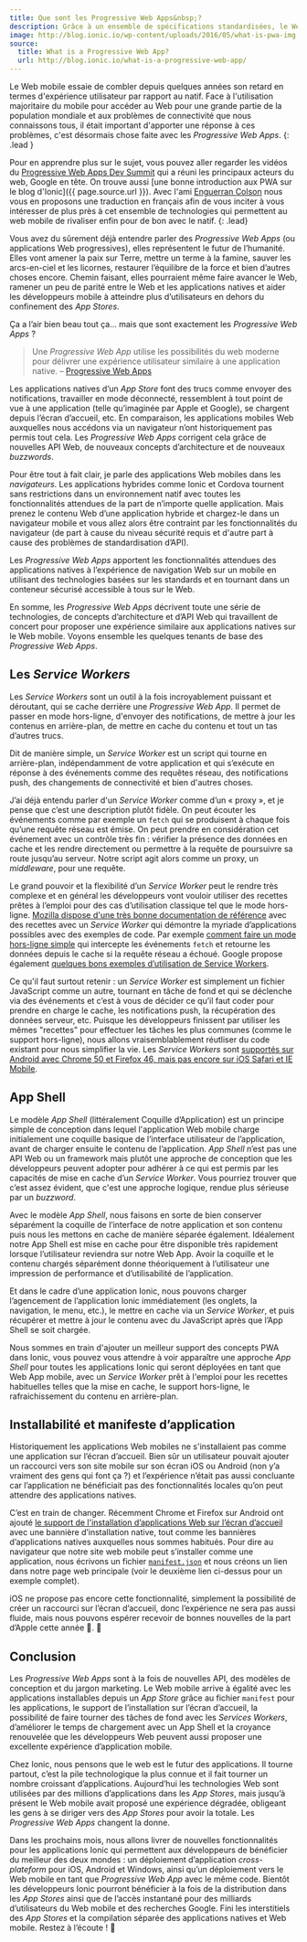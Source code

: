 ```yaml
---
title: Que sont les Progressive Web Apps&nbsp;?
description: Grâce à un ensemble de spécifications standardisées, le Web mobile peut enfin rivaliser pour de bon avec le Web natif.
image: http://blog.ionic.io/wp-content/uploads/2016/05/what-is-pwa-img.png
source:
  title: What is a Progressive Web App?
  url: http://blog.ionic.io/what-is-a-progressive-web-app/
---
```


Le Web mobile essaie de combler depuis quelques années son retard en termes d'expérience utilisateur par rapport au natif. Face à l'utilisation majoritaire du mobile pour accéder au Web pour une grande partie de la population mondiale et aux problèmes de connectivité que nous connaissons tous, il était important d'apporter une réponse à ces problèmes, c'est désormais chose faite avec les _Progressive Web Apps_.
{: .lead }

Pour en apprendre plus sur le sujet, vous pouvez aller regarder les vidéos du [Progressive Web Apps Dev Summit](https://events.withgoogle.com/progressive-web-app-dev-summit/) qui a réuni les principaux acteurs du web, Google en tête. On trouve aussi [une bonne introduction aux PWA sur le blog d'Ionic]({{ page.source.url }}). Avec l'ami [Enguerran Colson](https://blog.ticabri.com/2016/06/28/le-web-progresse-grace-aux-progressive-web-apps/) nous vous en proposons une traduction en français afin de vous inciter à vous intéresser de plus près à cet ensemble de technologies qui permettent au web mobile de rivaliser enfin pour de bon avec le natif.
{: .lead}

Vous avez du sûrement déjà entendre parler des _Progressive Web Apps_ (ou applications Web progressives), elles représentent le futur de l’humanité. Elles vont amener la paix sur Terre, mettre un terme à la famine, sauver les arcs-en-ciel et les licornes, restaurer l’équilibre de la force et bien d’autres choses encore. Chemin faisant, elles pourraient même faire avancer le Web, ramener un peu de parité entre le Web et les applications natives et aider les développeurs mobile à atteindre plus d’utilisateurs en dehors du confinement des _App Stores_.

Ça a l’air bien beau tout ça… mais que sont exactement les _Progressive Web Apps_ ?

> Une _Progressive Web App_ utilise les possibilités du web moderne pour délivrer une expérience utilisateur similaire à une application native. – [Progressive Web Apps](https://developers.google.com/web/progressive-web-apps)

Les applications natives d’un _App Store_ font des trucs comme envoyer des notifications, travailler en mode déconnecté, ressemblent à tout point de vue à une application (telle qu’imaginée par Apple et Google), se chargent depuis l’écran d’accueil, etc. En comparaison, les applications mobiles Web auxquelles nous accédons via un navigateur n’ont historiquement pas permis tout cela. Les _Progressive Web Apps_ corrigent cela grâce de nouvelles API Web, de nouveaux concepts d’architecture et de nouveaux _buzzwords_.

Pour être tout à fait clair, je parle des applications Web mobiles dans les _navigateurs_. Les applications hybrides comme Ionic et Cordova tournent sans restrictions dans un environnement natif avec toutes les fonctionnalités attendues de la part de n’importe quelle application. Mais prenez le contenu Web d’une application hybride et chargez-le dans un navigateur mobile et vous allez alors être contraint par les fonctionnalités du navigateur (de part à cause du niveau sécurité requis et d'autre part à cause des problèmes de standardisation d’API).

Les _Progressive Web Apps_ apportent les fonctionnalités attendues des applications natives à l’expérience de navigation Web sur un mobile en utilisant des technologies basées sur les standards et en tournant dans un conteneur sécurisé accessible à tous sur le Web.

En somme, les _Progressive Web Apps_ décrivent toute une série de technologies, de concepts d’architecture et d’API Web qui travaillent de concert pour proposer une expérience similaire aux applications natives sur le Web mobile.
Voyons ensemble les quelques tenants de base des _Progressive Web Apps_.

## Les _Service Workers_

Les _Service Workers_ sont un outil à la fois incroyablement puissant et déroutant, qui se cache derrière une _Progressive Web App_. Il permet de passer en mode hors-ligne, d'envoyer des notifications, de mettre à jour les contenus en arrière-plan, de mettre en cache du contenu et tout un tas d’autres trucs.

Dit de manière simple, un _Service Worker_ est un script qui tourne en arrière-plan, indépendamment de votre application et qui s’exécute en réponse à des événements comme des requêtes réseau, des notifications push, des changements de connectivité et bien d'autres choses.

J’ai déjà entendu parler d'un _Service Worker_ comme d’un « proxy », et je pense que c’est une description plutôt fidèle. On peut écouter les événements comme par exemple un `fetch` qui se produisent à chaque fois qu’une requête réseau est émise. On peut prendre en considération cet événement avec un contrôle très fin : vérifier la présence des données en cache et les rendre directement ou permettre à la requête de poursuivre sa route jusqu’au serveur. Notre script agit alors comme un proxy, un _middleware_, pour une requête.

Le grand pouvoir et la flexibilité d’un _Service Worker_ peut le rendre très complexe et en général les développeurs vont vouloir utiliser des recettes prêtes à l’emploi pour des cas d’utilisation classique tel que le mode hors-ligne. [Mozilla dispose d'une très bonne documentation de référence](https://serviceworke.rs/) avec des recettes avec un _Service Worker_ qui démontre la myriade d’applications possibles avec des exemples de code. Par exemple [comment faire un mode hors-ligne simple](https://serviceworke.rs/offline-fallback_service-worker_doc.html) qui intercepte les événements `fetch` et retourne les données depuis le cache si la requête réseau a échoué. Google propose également [quelques bons exemples d’utilisation de Service Workers](https://github.com/GoogleChrome/samples/tree/gh-pages/service-worker).

Ce qu'il faut surtout retenir : un _Service Worker_ est simplement un fichier JavaScript comme un autre, tournant en tâche de fond et qui se déclenche via des événements et c’est à vous de décider ce qu’il faut coder pour prendre en charge le cache, les notifications push, la récupération des données serveur, etc. Puisque les développeurs finissent par utiliser les mêmes "recettes" pour effectuer les tâches les plus communes (comme le support hors-ligne), nous allons vraisemblablement réutliser du code existant pour nous simplifier la vie. Les _Service Workers_ sont [supportés sur Android avec Chrome 50 et Firefox 46, mais pas encore sur iOS Safari et IE Mobile](http://caniuse.com/#feat=serviceworkers).

## App Shell

Le modèle _App Shell_ (littéralement Coquille d’Application) est un principe simple de conception dans lequel l'application Web mobile charge initialement une coquille basique de l’interface utilisateur de l’application, avant de charger ensuite le contenu de l’application. _App Shell_ n’est pas une API Web ou un framework mais plutôt une approche de conception que les développeurs peuvent adopter pour adhérer à ce qui est permis par les capacités de mise en cache d’un _Service Worker_. Vous pourriez trouver que c’est assez évident, que c'est une approche logique, rendue plus sérieuse par un _buzzword_.

Avec le modèle _App Shell_, nous faisons en sorte de bien conserver séparément la coquille de l’interface de notre application et son contenu puis nous les mettons en cache de manière séparée également. Idéalement notre App Shell est mise en cache pour être disponible très rapidement lorsque l’utilisateur reviendra sur notre Web App. Avoir la coquille et le contenu chargés séparément donne théoriquement à l’utilisateur une impression  de performance et d’utilisabilité de l’application.

Et dans le cadre d’une application Ionic, nous pouvons charger l’agencement de l’application Ionic immédiatement (les onglets, la navigation, le menu, etc.), le mettre en cache via un _Service Worker_, et puis récupérer et mettre à jour le contenu avec du JavaScript après que l’App Shell se soit chargée.

Nous sommes en train d'ajouter un meilleur support des concepts PWA dans Ionic, vous pouvez vous attendre à voir apparaître une approche _App Shell_ pour toutes les applications Ionic qui seront déployées en tant que Web App mobile, avec un _Service Worker_ prêt à l'emploi pour les recettes habituelles telles que la mise en cache, le support hors-ligne, le rafraichissement du contenu en arrière-plan.

## Installabilité et manifeste d’application

Historiquement les applications Web mobiles ne s'installaient pas comme une application sur l’écran d’accueil. Bien sûr un utilisateur pouvait ajouter un raccourci vers son site mobile sur son écran iOS ou Android (non y’a vraiment des gens qui font ça ?) et l’expérience n’était pas aussi concluante car l’application ne bénéficiait pas des fonctionnalités locales qu’on peut attendre des applications natives.

C’est en train de changer. Récemment Chrome et Firefox sur Android ont ajouté [le support de l'installation d’applications Web sur l’écran d’accueil](https://developers.google.com/web/updates/2014/11/Support-for-installable-web-apps-with-webapp-manifest-in-chrome-38-for-Android?hl=en) avec une bannière d’installation native, tout comme les bannières d’applications natives auxquelles nous sommes habitués. Pour dire au navigateur que notre site web mobile peut s’installer comme une application, nous écrivons un fichier [`manifest.json`](https://github.com/GoogleChrome/samples/blob/gh-pages/web-application-manifest/manifest.json) et nous créons un lien dans notre page web principale (voir le deuxième lien ci-dessus pour un exemple complet).

iOS ne propose pas encore cette fonctionnalité, simplement la possibilité de créer un raccourci sur l’écran d’accueil, donc l’expérience ne sera pas aussi fluide, mais nous pouvons espérer recevoir de bonnes nouvelles de la part d’Apple cette année 🍪.

## Conclusion

Les _Progressive Web Apps_ sont à la fois de nouvelles API, des modèles de conception et du jargon marketing. Le Web mobile arrive à égalité avec les applications installables depuis un _App Store_ grâce au fichier `manifest` pour les applications, le support de l’installation sur l’écran d’accueil, la possibilité de faire tourner des tâches de fond avec les _Services Workers_, d’améliorer le temps de chargement avec un App Shell et la croyance renouvelée que les développeurs Web peuvent aussi proposer une excellente expérience d’application mobile.

Chez Ionic, nous pensons que le web est le futur des applications. Il tourne partout, c’est la pile technologique la plus connue et il fait tourner un nombre croissant d’applications. Aujourd’hui les technologies Web sont utilisées par des millions d’applications dans les _App Stores_, mais jusqu’à présent le Web mobile avait proposé une expérience dégradée, obligeant les gens à se diriger vers des _App Stores_ pour avoir la totale. Les _Progressive Web Apps_ changent la donne.

Dans les prochains mois, nous allons livrer de nouvelles fonctionnalités pour les applications Ionic qui permettent aux développeurs de bénéficier du meilleur des deux mondes : un déploiement d’application _cross-plateform_ pour iOS, Android et Windows, ainsi qu’un déploiement vers le Web mobile en tant que _Progressive Web App_ avec le même code. Bientôt les développeurs Ionic pourront bénéficier à la fois de la distribution dans les _App Stores_ ainsi que de l’accès instantané pour des milliards d’utilisateurs du Web mobile et des recherches Google. Fini les interstitiels des _App Stores_ et la compilation séparée des applications natives et Web mobile. Restez à l’écoute ! 🤘
